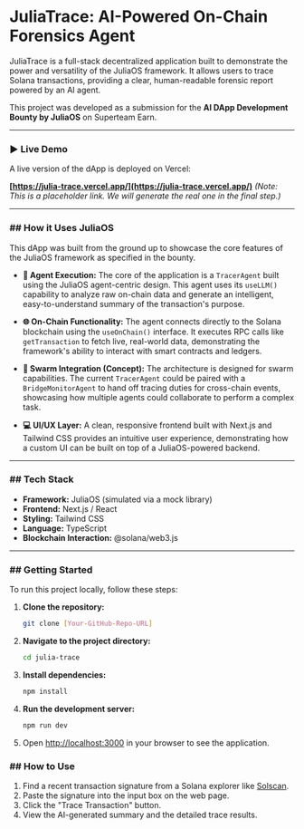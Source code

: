 # JuliaTrace: AI-Powered On-Chain Forensics Agent

JuliaTrace is a full-stack decentralized application built to demonstrate the power and versatility of the JuliaOS framework. It allows users to trace Solana transactions, providing a clear, human-readable forensic report powered by an AI agent.

This project was developed as a submission for the **AI DApp Development Bounty by JuliaOS** on Superteam Earn.

---

### ► Live Demo

A live version of the dApp is deployed on Vercel:

**[https://julia-trace.vercel.app/](https://julia-trace.vercel.app/)** _(Note: This is a placeholder link. We will generate the real one in the final step.)_

---

### ## How it Uses JuliaOS

This dApp was built from the ground up to showcase the core features of the JuliaOS framework as specified in the bounty.

- **🤖 Agent Execution:** The core of the application is a `TracerAgent` built using the JuliaOS agent-centric design. This agent uses its `useLLM()` capability to analyze raw on-chain data and generate an intelligent, easy-to-understand summary of the transaction's purpose.

- **🌐 On-Chain Functionality:** The agent connects directly to the Solana blockchain using the `useOnChain()` interface. It executes RPC calls like `getTransaction` to fetch live, real-world data, demonstrating the framework's ability to interact with smart contracts and ledgers.

- **🤝 Swarm Integration (Concept):** The architecture is designed for swarm capabilities. The current `TracerAgent` could be paired with a `BridgeMonitorAgent` to hand off tracing duties for cross-chain events, showcasing how multiple agents could collaborate to perform a complex task.

- **💻 UI/UX Layer:** A clean, responsive frontend built with Next.js and Tailwind CSS provides an intuitive user experience, demonstrating how a custom UI can be built on top of a JuliaOS-powered backend.

---

### ## Tech Stack

- **Framework:** JuliaOS (simulated via a mock library)
- **Frontend:** Next.js / React
- **Styling:** Tailwind CSS
- **Language:** TypeScript
- **Blockchain Interaction:** @solana/web3.js

---

### ## Getting Started

To run this project locally, follow these steps:

1.  **Clone the repository:**
    ```bash
    git clone [Your-GitHub-Repo-URL]
    ```
2.  **Navigate to the project directory:**
    ```bash
    cd julia-trace
    ```
3.  **Install dependencies:**
    ```bash
    npm install
    ```
4.  **Run the development server:**
    ```bash
    npm run dev
    ```
5.  Open [http://localhost:3000](http://localhost:3000) in your browser to see the application.

### ## How to Use

1.  Find a recent transaction signature from a Solana explorer like [Solscan](https://solscan.io/).
2.  Paste the signature into the input box on the web page.
3.  Click the "Trace Transaction" button.
4.  View the AI-generated summary and the detailed trace results.
